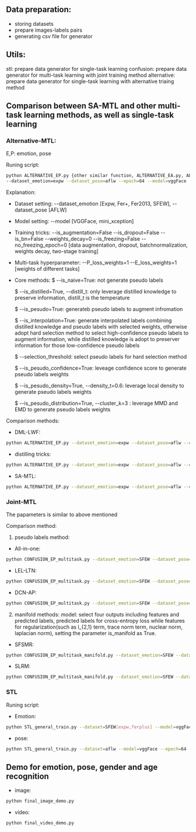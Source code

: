 ## Data preparation:
   * storing datasets
   * prepare images-labels pairs
   * generating csv file for generator

## Utils:
   stl: prepare data generator for single-task learning
   confusion: prepare data generator for multi-task learning with joint training method
   alternative: prepare data generator for single-task learning with alternative triaing method

## Comparison between SA-MTL and other multi-task learning methods, as well as single-task learning
### Alternative-MTL:
E,P: emotion, pose

Runing script:
``` bash
python ALTERNATIVE_EP.py {other similar function, ALTERNATIVE_EA.py, ALTERNATIVE_EGA.py} 
--dataset_emotion=expw --dataset_pose=aflw --epoch=64 --model=vggFace  --batch_size=32 --is_augmentation=False --is_dropout=False --is_bn=False --weights_decay=0 --is_freezing=False --no_freezing_epoch=0 --P_loss_weights=1 --E_loss_weights=1 --is_naive=False --is_distilled=False distill_t=2 --is_pesudo=True --is_interpolation=False --interpolation_weights=0 --selection_threshold=0.8 --is_pesudo_confidence=True --is_pesudo_density=True --density_t=0.6 --is_pesudo_distribution=True --cluster_k=3 
```

Explanation:
* Dataset setting: --dataset_emotion [Expw, Fer+, Fer2013, SFEW], --dataset_pose [AFLW]
* Model setting: --model [VGGFace, mini_xception]
* Training tricks: --is_augmentation=False --is_dropout=False --is_bn=False --weights_decay=0 --is_freezing=False --no_freezing_epoch=0 [data augmentation, dropout, batchnormalization, weights decay, two-stage training]
* Multi-task hyperparameter: --P_loss_weights=1 --E_loss_weights=1 [weights of different tasks]
* Core methods: 
   $ --is_naive=True: not generate pseudo labels

   $ --is_distilled=True, --distill_t: only leverage distilled knowledge to preserve information, distill_t is the temperature

   $ --is_pesudo=True: generateb pseudo labels to augment infromation

   $ --is_interpolation=True: generate interpolated labels combining distilled knowledge and pseudo labels with selected weights, otherwise adopt hard selection method to select high-confidence pseudo labels to augment information, while distilled knowledge is adopt to preserver information for those low-confidence pseudo labels 

   $ --selection_threshold: select pseudo labels for hard selection method

   $ --is_pesudo_confidence=True: leveage confidence score to generate pseudo labels weights

   $ --is_pesudo_density=True, --density_t=0.6: leverage local density to generate pseudo labels weights

   $ --is_pesudo_distribution=True, --cluster_k=3 : leverage MMD and EMD to generate pseudo labels weights

Comparison methods:
* DML-LWF: 
``` bash
python ALTERNATIVE_EP.py --dataset_emotion=expw --dataset_pose=aflw --epoch=64 --model=vggFace  --batch_size=32 --is_augmentation=False --is_dropout=False --is_bn=False --weights_decay=0 --is_freezing=False --no_freezing_epoch=0 --P_loss_weights=1 --E_loss_weights=1 --is_naive=False --is_distilled=True distill_t=1 --is_pesudo=False--is_interpolation=False --interpolation_weights=0 --selection_threshold=0 --is_pesudo_confidence=False --is_pesudo_density=False --density_t=0 --is_pesudo_distribution=False --cluster_k=0 
```

* distilling tricks:
``` bash
python ALTERNATIVE_EP.py --dataset_emotion=expw --dataset_pose=aflw --epoch=64 --model=vggFace  --batch_size=32 --is_augmentation=False --is_dropout=False --is_bn=False --weights_decay=0 --is_freezing=False --no_freezing_epoch=0 --P_loss_weights=1 --E_loss_weights=1 --is_naive=False --is_distilled=True distill_t=2 --is_pesudo=False--is_interpolation=False --interpolation_weights=0 --selection_threshold=0 --is_pesudo_confidence=False --is_pesudo_density=False --density_t=0 --is_pesudo_distribution=False --cluster_k=0
```

* SA-MTL: 
``` bash
python ALTERNATIVE_EP.py --dataset_emotion=expw --dataset_pose=aflw --epoch=64 --model=vggFace  --batch_size=32 --is_augmentation=False --is_dropout=False --is_bn=False --weights_decay=0 --is_freezing=False --no_freezing_epoch=0 --P_loss_weights=1 --E_loss_weights=1 --is_naive=False --is_distilled=False distill_t=2 --is_pesudo=True --is_interpolation=True --interpolation_weights=0 --selection_threshold=0 --is_pesudo_confidence=True --is_pesudo_density=True --density_t=0.6 --is_pesudo_distribution=True --cluster_k=4
```

### Joint-MTL
The papameters is similar to above mentioned

Comparison method: 
1. pseudo labels method:

* All-in-one: 
``` bash
python CONFUSION_EP_multitask.py --dataset_emotion=SFEW --dataset_pose=aflw --epoch=64 --model=vggFace  --batch_size=64 --is_augmentation=False --is_dropout=False --is_bn=False --weights_decay=0 --is_freezing=False --no_freezing_epoch=0 --P_loss_weights=1 --E_loss_weights=1 --is_naive=True --is_distilled=False --is_pesudo=False --is_interpolation=False --interpolation_weights=0 --selection_threshold=0.8 --is_pesudo_confidence=False --is_pesudo_density=False --is_pesudo_distribution=False --cluster_k=0
```

* LEL-LTN: 
``` bash
python CONFUSION_EP_multitask.py --dataset_emotion=SFEW --dataset_pose=aflw --epoch=64 --model=vggFace  --batch_size=64 --is_augmentation=False --is_dropout=False --is_bn=False --weights_decay=0 --is_freezing=False --no_freezing_epoch=0 --P_loss_weights=1 --E_loss_weights=1 --is_naive=False --is_distilled=False --is_pesudo=True --is_interpolation=False --interpolation_weights=0 --selection_threshold=0 --is_pesudo_confidence=False --is_pesudo_density=False --is_pesudo_distribution=False --cluster_k=0
```

* DCN-AP: 
``` bash
python CONFUSION_EP_multitask.py --dataset_emotion=SFEW --dataset_pose=aflw --epoch=64 --model=vggFace  --batch_size=64 --is_augmentation=False --is_dropout=False --is_bn=False --weights_decay=0 --is_freezing=False --no_freezing_epoch=0 --P_loss_weights=1 --E_loss_weights=1 --is_naive=False --is_distilled=False --is_pesudo=True --is_interpolation=False --interpolation_weights=0 --selection_threshold=0 --is_pesudo_confidence=False --is_pesudo_density=False --is_pesudo_distribution=False --cluster_k=0 --is_MRF=True
```


2. manifold methods:
model: select four outputs including features and predicted labels, predicted labels for cross-entropy loss while features for regularization(such as l_{2,1} term, trace norm term, nuclear norm, laplacian norm), setting the parameter is_manifold as True.

* SFSMR: 
``` bash
python CONFUSION_EP_multitask_manifold.py --dataset_emotion=SFEW --dataset_pose=aflw --epoch=64 --model=vggFace  --batch_size=64 --is_augmentation=False --is_dropout=False --is_bn=False --weights_decay=0 --is_freezing=False --no_freezing_epoch=0 --P_loss_weights=1 --E_loss_weights=1 --is_naive=True --is_distilled=False --is_pesudo=False --is_interpolation=False --interpolation_weights=0 --selection_threshold=0 --is_pesudo_confidence=False --is_pesudo_density=False --is_pesudo_distribution=False --cluster_k=0 --is_lnorm=True --is_trace_norm=True
```

* SLRM:
``` bash 
python CONFUSION_EP_multitask_manifold.py --dataset_emotion=SFEW --dataset_pose=aflw --epoch=64 --model=vggFace  --batch_size=64 --is_augmentation=False --is_dropout=False --is_bn=False --weights_decay=0 --is_freezing=False --no_freezing_epoch=0 --P_loss_weights=1 --E_loss_weights=1 --is_naive=True --is_distilled=False --is_pesudo=False --is_interpolation=False --interpolation_weights=0 --selection_threshold=0 --is_pesudo_confidence=False --is_pesudo_density=False --is_pesudo_distribution=False --cluster_k=0 --is_lnorm=True --is_nuclear_norm=True --is_trace_norm=True
```



### STL
Runing script:
* Emotion: 
``` bash
python STL_general_train.py --dataset=SFEW[expw,ferplus] --model=vggFace --epoch=64 --batch_size=32 --is_augmentation=False --is_dropout=False --is_bn=False --weights_decay=0 --is_freezing=False --no_freezing_epoch=0 --task_type=0
```

* pose: 
``` bash
python STL_general_train.py --dataset=aflw --model=vggFace --epoch=64 --batch_size=32 --is_augmentation=False --is_dropout=False --is_bn=False --weights_decay=0 --is_freezing=False --no_freezing_epoch=0 --task_type=10
```

## Demo for emotion, pose, gender and age recognition
* image: 
``` bash
python final_image_demo.py
``` 
* video: 
``` bash
python final_video_demo.py
``` 



